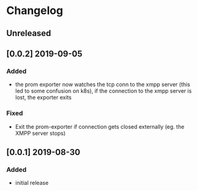 # Changelog
## Unreleased

## [0.0.2] 2019-09-05
### Added
- the prom exporter now watches the tcp conn to the xmpp server (this led to some confusion on k8s), if the connection to the xmpp server is lost, the exporter exits 

### Fixed
- Exit the prom-exporter if connection gets closed externally (eg. the XMPP server stops)

## [0.0.1] 2019-08-30
### Added
- initial release
